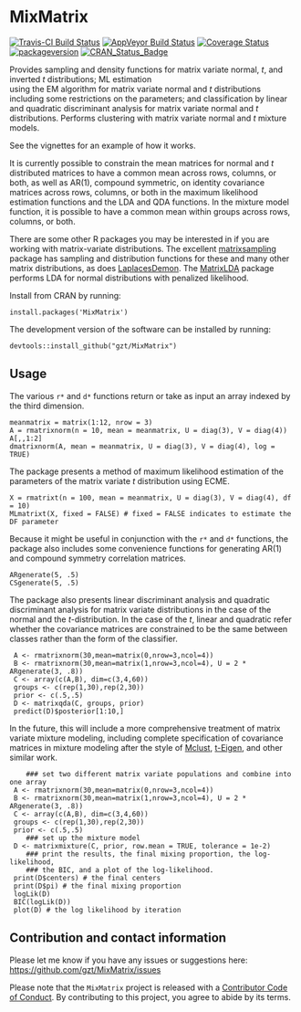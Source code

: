 # MixMatrix

 [![Travis-CI Build Status](https://travis-ci.org/gzt/MixMatrix.svg?branch=master)](https://travis-ci.org/gzt/MixMatrix)
 [![AppVeyor Build Status](https://ci.appveyor.com/api/projects/status/github/gzt/MixMatrix?branch=master&svg=true)](https://ci.appveyor.com/project/gzt/MixMatrix)
 [![Coverage Status](https://img.shields.io/codecov/c/github/gzt/MixMatrix/master.svg)](https://codecov.io/github/gzt/MixMatrix?branch=master)
[![packageversion](https://img.shields.io/badge/Package%20version-0.2.2%20-orange.svg?style=flat-square)](https://github.com/gzt/MixMatrix/releases)
[![CRAN\_Status\_Badge](http://www.r-pkg.org/badges/version/MixMatrix)](https://github.com/gzt/MixMatrix/)


Provides sampling and density functions for matrix 
variate normal, *t*, and inverted *t* distributions;  ML estimation  
using the EM algorithm for matrix variate normal and *t* distributions 
including some restrictions on the parameters; and classification by linear 
and quadratic discriminant analysis for matrix variate normal and *t* 
distributions. Performs clustering with matrix variate normal and *t* mixture 
models.

See the vignettes for an example of how it works.

It is currently possible to constrain the mean matrices for normal and *t* 
distributed matrices to have a common mean across rows, columns, or both, as 
well as AR(1), compound symmetric, on identity covariance matrices across rows, 
columns, or both in the maximum likelihood estimation functions and the LDA and
QDA functions. In the mixture model function, it is possible to have a common
mean within groups across rows, columns, or both.

There are some other R packages you may be interested in if you are working with
matrix-variate distributions. The excellent 
[matrixsampling](https://cran.r-project.org/package=matrixsampling) 
package has sampling and distribution functions for these and many other matrix 
distributions, as does 
[LaplacesDemon](https://cran.r-project.org/package=LaplacesDemon). The
[MatrixLDA](https://cran.r-project.org/package=MatrixLDA) package performs LDA 
for normal distributions with penalized likelihood.

Install from CRAN by running:

    install.packages('MixMatrix')

The development version of the software can be installed by running:

    devtools::install_github("gzt/MixMatrix")
	
## Usage

The various `r*` and `d*` functions return or take as input an array indexed by 
the third dimension.

```
meanmatrix = matrix(1:12, nrow = 3)
A = rmatrixnorm(n = 10, mean = meanmatrix, U = diag(3), V = diag(4))
A[,,1:2]
dmatrixnorm(A, mean = meanmatrix, U = diag(3), V = diag(4), log = TRUE)
```

The package presents a method of maximum likelihood estimation of the parameters 
of the matrix variate *t* distribution using ECME.

```
X = rmatrixt(n = 100, mean = meanmatrix, U = diag(3), V = diag(4), df = 10)
MLmatrixt(X, fixed = FALSE) # fixed = FALSE indicates to estimate the DF parameter
```

Because it might be useful in conjunction with the `r*` and `d*` functions, the 
package also includes some convenience functions for generating AR(1) and 
compound symmetry correlation matrices.

```
ARgenerate(5, .5)
CSgenerate(5, .5)
```

The package also presents linear discriminant analysis and quadratic 
discriminant analysis for matrix variate distributions in the case of the 
normal and the *t*-distribution. In the case of the *t*, linear and quadratic 
refer whether the covariance matrices are constrained to be the same between 
classes rather than the form of the classifier.

```
 A <- rmatrixnorm(30,mean=matrix(0,nrow=3,ncol=4))
 B <- rmatrixnorm(30,mean=matrix(1,nrow=3,ncol=4), U = 2 * ARgenerate(3, .8))
 C <- array(c(A,B), dim=c(3,4,60))
 groups <- c(rep(1,30),rep(2,30))
 prior <- c(.5,.5)
 D <- matrixqda(C, groups, prior)
 predict(D)$posterior[1:10,]
```

In the future, this will include a more comprehensive treatment of matrix variate 
mixture modeling, including complete specification of covariance matrices in 
mixture modeling after the style of [Mclust](https://cran.r-project.org/package=mclust), 
[t-Eigen](https://cran.r-project.org/package=teigen), and other similar work.


```
	### set two different matrix variate populations and combine into one array
 A <- rmatrixnorm(30,mean=matrix(0,nrow=3,ncol=4))
 B <- rmatrixnorm(30,mean=matrix(1,nrow=3,ncol=4), U = 2 * ARgenerate(3, .8))
 C <- array(c(A,B), dim=c(3,4,60))
 groups <- c(rep(1,30),rep(2,30))
 prior <- c(.5,.5)
	### set up the mixture model
 D <- matrixmixture(C, prior, row.mean = TRUE, tolerance = 1e-2)
    ### print the results, the final mixing proportion, the log-likelihood,
	### the BIC, and a plot of the log-likelihood.
 print(D$centers) # the final centers
 print(D$pi) # the final mixing proportion
 logLik(D)
 BIC(logLik(D))
 plot(D) # the log likelihood by iteration
```


## Contribution and contact information	

Please let me know if you have any issues or suggestions here: 
https://github.com/gzt/MixMatrix/issues

Please note that the `MixMatrix` project is released with a 
[Contributor Code of Conduct](https://gzt.github.io/MixMatrix/CODE_OF_CONDUCT.html). 
By contributing to this project, you agree to abide by its terms.

